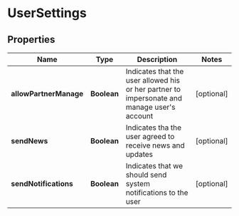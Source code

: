 
# UserSettings

## Properties
Name | Type | Description | Notes
------------ | ------------- | ------------- | -------------
**allowPartnerManage** | **Boolean** | Indicates that the user allowed his or her partner to impersonate and manage user&#39;s account |  [optional]
**sendNews** | **Boolean** | Indicates tha the user agreed to receive news and updates |  [optional]
**sendNotifications** | **Boolean** | Indicates that we should send system notifications to the user |  [optional]



